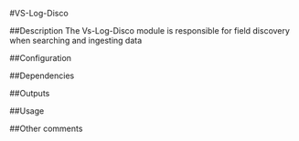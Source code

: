 #VS-Log-Disco

##Description
The Vs-Log-Disco module is responsible for field discovery when searching and ingesting data

##Configuration

##Dependencies

##Outputs

##Usage

##Other comments